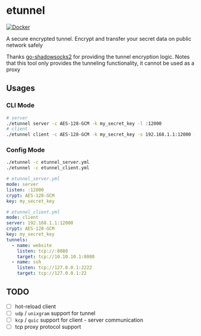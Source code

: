 # etunnel

[![Docker](https://img.shields.io/docker/v/fallenbreath/etunnel/latest)](https://hub.docker.com/r/fallenbreath/etunnel)

A secure encrypted tunnel. Encrypt and transfer your secret data on public network safely

Thanks [go-shadowsocks2](https://github.com/shadowsocks/go-shadowsocks2) for providing the tunnel encryption logic.
Notes that this tool only provides the tunneling functionality, it cannot be used as a proxy

## Usages

### CLI Mode

```bash
# server
./etunnel server -c AES-128-GCM -k my_secret_key -l :12000
# client
./etunnel client -c AES-128-GCM -k my_secret_key -s 192.168.1.1:12000 -t tcp://:8080/10.10.10.1:8080 -t tcp://127.0.0.1:2222/127.0.0.1:22
```

### Config Mode

```bash
./etunnel -c etunnel_server.yml
./etunnel -c etunnel_client.yml
```

```yaml
# etunnel_server.yml
mode: server
listen: :12000
crypt: AES-128-GCM
key: my_secret_key
```

```yaml
# etunnel_client.yml
mode: client
server: 192.168.1.1:12000
crypt: AES-128-GCM
key: my_secret_key
tunnels:
  - name: website
    listen: tcp://:8080
    target: tcp://10.10.10.1:8080
  - name: ssh
    listen: tcp://127.0.0.1:2222
    target: tcp://127.0.0.1:22
```

## TODO

- [ ] hot-reload client
- [ ] `udp` / `unixgram` support for tunnel
- [ ] `kcp` / `quic` support for client - server communication
- [ ] tcp proxy protocol support
